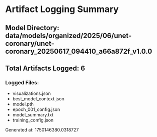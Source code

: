 # Artifact Logging Summary

## Model Directory: data/models/organized/2025/06/unet-coronary/unet-coronary_20250617_094410_a66a872f_v1.0.0
## Total Artifacts Logged: 6

### Logged Files:
- visualizations.json
- best_model_context.json
- model.pth
- epoch_001_config.json
- model_summary.txt
- training_config.json


Generated at: 1750146380.0318727
